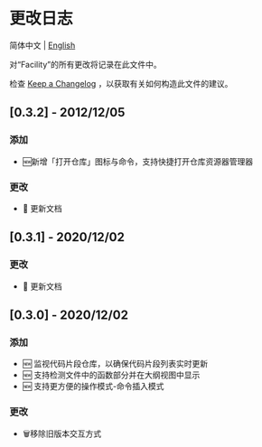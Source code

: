 # 更改日志

简体中文 | [English](./CHANGELOG.md)

对“Facility”的所有更改将记录在此文件中。

检查 [Keep a Changelog](http://keepachangelog.com/) ，以获取有关如何构造此文件的建议。

## [0.3.2] - 2012/12/05
### 添加
- 🆕新增「打开仓库」图标与命令，支持快捷打开仓库资源器管理器
### 更改
* 📖 更新文档

## [0.3.1] - 2020/12/02
### 更改
* 📖 更新文档

## [0.3.0] - 2020/12/02

### 添加

- 🆕 监视代码片段仓库，以确保代码片段列表实时更新
- 🆕 支持检测文件中的函数部分并在大纲视图中显示
- 🆕 支持更方便的操作模式-命令插入模式

### 更改

* 🗑移除旧版本交互方式